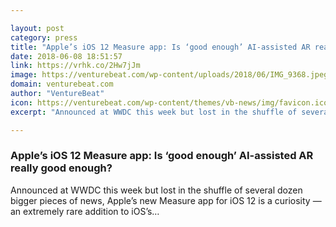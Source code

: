 ```yaml
---

layout: post
category: press
title: "Apple’s iOS 12 Measure app: Is ‘good enough’ AI-assisted AR really good enough?"
date: 2018-06-08 18:51:57
link: https://vrhk.co/2Hw7jJm
image: https://venturebeat.com/wp-content/uploads/2018/06/IMG_9368.jpeg?fit=2436%2C1125&strip=all
domain: venturebeat.com
author: "VentureBeat"
icon: https://venturebeat.com/wp-content/themes/vb-news/img/favicon.ico
excerpt: "Announced at WWDC this week but lost in the shuffle of several dozen bigger pieces of news, Apple’s new Measure app for iOS 12 is a curiosity — an extremely rare addition to iOS’s…"

---
```


### Apple’s iOS 12 Measure app: Is ‘good enough’ AI-assisted AR really good enough?

Announced at WWDC this week but lost in the shuffle of several dozen bigger pieces of news, Apple’s new Measure app for iOS 12 is a curiosity — an extremely rare addition to iOS’s…